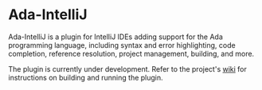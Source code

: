 # Ada-IntelliJ

Ada-IntelliJ is a plugin for IntelliJ IDEs adding support for the Ada programming language, including syntax and error highlighting, code completion, reference resolution, project management, building, and more.

The plugin is currently under development. Refer to the project's [wiki](https://github.com/AdaCore/Ada-IntelliJ/wiki) for instructions on building and running the plugin.
